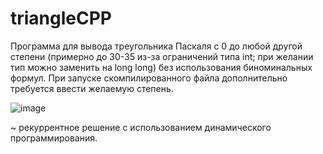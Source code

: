 # triangleCPP
Программа для вывода треугольника Паскаля с 0 до любой другой степени (примерно до 30-35 из-за ограничений типа int; при желании тип можно заменить на long long) без использования биноминальных формул.
При запуске скомпилированного файла дополнительно требуется ввести желаемую степень.

![image](https://github.com/mrruke12/triangleCPP/assets/135268579/1cc0ecaa-69c6-4122-9569-f8e6f689748a)

~ рекуррентное решение с использованием динамического программирования.
